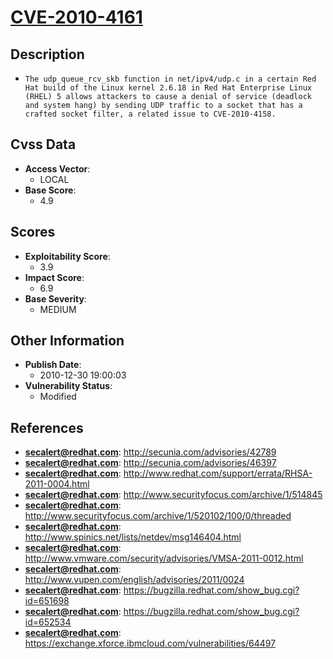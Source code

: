 
# [CVE-2010-4161](http://secunia.com/advisories/42789)

## Description

- `The udp_queue_rcv_skb function in net/ipv4/udp.c in a certain Red Hat build of the Linux kernel 2.6.18 in Red Hat Enterprise Linux (RHEL) 5 allows attackers to cause a denial of service (deadlock and system hang) by sending UDP traffic to a socket that has a crafted socket filter, a related issue to CVE-2010-4158.`

## Cvss Data

- **Access Vector**:
  - LOCAL
- **Base Score**:
  - 4.9

## Scores

- **Exploitability Score**:
  - 3.9
- **Impact Score**:
  - 6.9
- **Base Severity**:
  - MEDIUM

## Other Information

- **Publish Date**:
  - 2010-12-30 19:00:03
- **Vulnerability Status**:
  - Modified

## References

- **secalert@redhat.com**: http://secunia.com/advisories/42789
- **secalert@redhat.com**: http://secunia.com/advisories/46397
- **secalert@redhat.com**: http://www.redhat.com/support/errata/RHSA-2011-0004.html
- **secalert@redhat.com**: http://www.securityfocus.com/archive/1/514845
- **secalert@redhat.com**: http://www.securityfocus.com/archive/1/520102/100/0/threaded
- **secalert@redhat.com**: http://www.spinics.net/lists/netdev/msg146404.html
- **secalert@redhat.com**: http://www.vmware.com/security/advisories/VMSA-2011-0012.html
- **secalert@redhat.com**: http://www.vupen.com/english/advisories/2011/0024
- **secalert@redhat.com**: https://bugzilla.redhat.com/show_bug.cgi?id=651698
- **secalert@redhat.com**: https://bugzilla.redhat.com/show_bug.cgi?id=652534
- **secalert@redhat.com**: https://exchange.xforce.ibmcloud.com/vulnerabilities/64497
